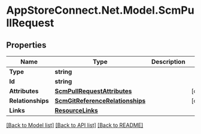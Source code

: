 # AppStoreConnect.Net.Model.ScmPullRequest

## Properties

Name | Type | Description | Notes
------------ | ------------- | ------------- | -------------
**Type** | **string** |  | 
**Id** | **string** |  | 
**Attributes** | [**ScmPullRequestAttributes**](ScmPullRequestAttributes.md) |  | [optional] 
**Relationships** | [**ScmGitReferenceRelationships**](ScmGitReferenceRelationships.md) |  | [optional] 
**Links** | [**ResourceLinks**](ResourceLinks.md) |  | 

[[Back to Model list]](../README.md#documentation-for-models) [[Back to API list]](../README.md#documentation-for-api-endpoints) [[Back to README]](../README.md)

